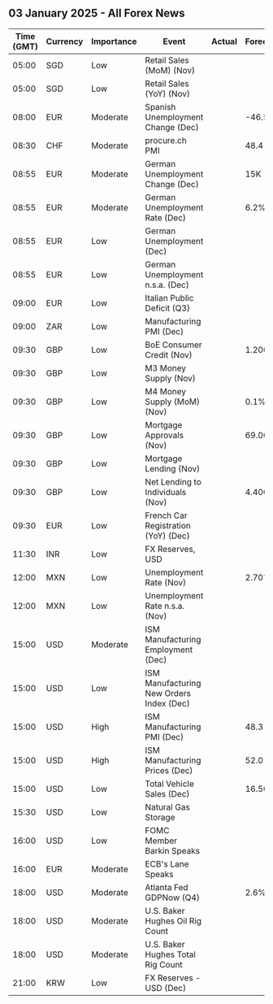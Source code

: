 ## 03 January 2025 - All Forex News

| Time (GMT) | Currency | Importance | Event | Actual | Forecast | Previous |
|------|----------|------------|-------|--------|----------|----------|
| 05:00 | SGD | Low | Retail Sales (MoM) (Nov) |  |  | 0.1% |
| 05:00 | SGD | Low | Retail Sales (YoY) (Nov) |  |  | 2.2% |
| 08:00 | EUR | Moderate | Spanish Unemployment Change (Dec) |  | -46.5K | -16.0K |
| 08:30 | CHF | Moderate | procure.ch PMI |  | 48.4 | 48.5 |
| 08:55 | EUR | Moderate | German Unemployment Change (Dec) |  | 15K | 7K |
| 08:55 | EUR | Moderate | German Unemployment Rate (Dec) |  | 6.2% | 6.1% |
| 08:55 | EUR | Low | German Unemployment (Dec) |  |  | 2.860M |
| 08:55 | EUR | Low | German Unemployment n.s.a. (Dec) |  |  | 2.774M |
| 09:00 | EUR | Low | Italian Public Deficit (Q3) |  |  | 3.4% |
| 09:00 | ZAR | Low | Manufacturing PMI (Dec) |  |  | 48.1 |
| 09:30 | GBP | Low | BoE Consumer Credit (Nov) |  | 1.200B | 1.098B |
| 09:30 | GBP | Low | M3 Money Supply (Nov) |  |  | 3,076.3B |
| 09:30 | GBP | Low | M4 Money Supply (MoM) (Nov) |  | 0.1% | -0.1% |
| 09:30 | GBP | Low | Mortgage Approvals (Nov) |  | 69.00K | 68.30K |
| 09:30 | GBP | Low | Mortgage Lending (Nov) |  |  | 3.44B |
| 09:30 | GBP | Low | Net Lending to Individuals (Nov) |  | 4.400B | 4.532B |
| 09:30 | EUR | Low | French Car Registration (YoY) (Dec) |  |  | -12.7% |
| 11:30 | INR | Low | FX Reserves, USD |  |  | 644.39B |
| 12:00 | MXN | Low | Unemployment Rate (Nov) |  | 2.70% | 2.50% |
| 12:00 | MXN | Low | Unemployment Rate n.s.a. (Nov) |  |  | 2.50% |
| 15:00 | USD | Moderate | ISM Manufacturing Employment (Dec) |  |  | 48.1 |
| 15:00 | USD | Low | ISM Manufacturing New Orders Index (Dec) |  |  | 50.4 |
| 15:00 | USD | High | ISM Manufacturing PMI (Dec) |  | 48.3 | 48.4 |
| 15:00 | USD | High | ISM Manufacturing Prices (Dec) |  | 52.0 | 50.3 |
| 15:00 | USD | Low | Total Vehicle Sales (Dec) |  | 16.50M | 16.50M |
| 15:30 | USD | Low | Natural Gas Storage |  |  | -93B |
| 16:00 | USD | Low | FOMC Member Barkin Speaks |  |  |  |
| 16:00 | EUR | Moderate | ECB's Lane Speaks |  |  |  |
| 18:00 | USD | Moderate | Atlanta Fed GDPNow (Q4) |  | 2.6% | 2.6% |
| 18:00 | USD | Moderate | U.S. Baker Hughes Oil Rig Count |  |  | 483 |
| 18:00 | USD | Moderate | U.S. Baker Hughes Total Rig Count |  |  | 589 |
| 21:00 | KRW | Low | FX Reserves - USD (Dec) |  |  | 415.39B |
